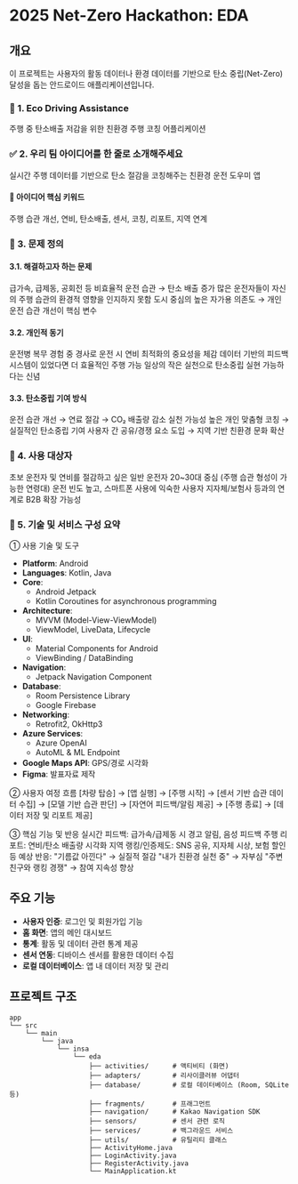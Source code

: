 # 2025 Net-Zero Hackathon: EDA

## 개요
이 프로젝트는 사용자의 활동 데이터나 환경 데이터를 기반으로 탄소 중립(Net-Zero) 달성을 돕는 안드로이드 애플리케이션입니다.

### 🌿 1. Eco Driving Assistance
주행 중 탄소배출 저감을 위한 친환경 주행 코칭 어플리케이션

### ✅ 2. 우리 팀 아이디어를 한 줄로 소개해주세요
실시간 주행 데이터를 기반으로 탄소 절감을 코칭해주는 친환경 운전 도우미 앱

#### 🔑 아이디어 핵심 키워드
주행 습관 개선, 연비, 탄소배출, 센서, 코칭, 리포트, 지역 연계

### 🚨 3. 문제 정의
#### 3.1. 해결하고자 하는 문제
급가속, 급제동, 공회전 등 비효율적 운전 습관 → 탄소 배출 증가
많은 운전자들이 자신의 주행 습관의 환경적 영향을 인지하지 못함
도시 중심의 높은 자가용 의존도 → 개인 운전 습관 개선이 핵심 변수

#### 3.2. 개인적 동기
운전병 복무 경험 중 경사로 운전 시 연비 최적화의 중요성을 체감
데이터 기반의 피드백 시스템이 있었다면 더 효율적인 주행 가능
일상의 작은 실천으로 탄소중립 실현 가능하다는 신념

#### 3.3. 탄소중립 기여 방식
운전 습관 개선 → 연료 절감 → CO₂ 배출량 감소
실천 가능성 높은 개인 맞춤형 코칭 → 실질적인 탄소중립 기여
사용자 간 공유/경쟁 요소 도입 → 지역 기반 친환경 문화 확산

### 👥 4. 사용 대상자
초보 운전자 및 연비를 절감하고 싶은 일반 운전자
20~30대 중심 (주행 습관 형성이 가능한 연령대)
운전 빈도 높고, 스마트폰 사용에 익숙한 사용자
지자체/보험사 등과의 연계로 B2B 확장 가능성

### 🔧 5. 기술 및 서비스 구성 요약
① 사용 기술 및 도구
- **Platform**: Android
- **Languages**: Kotlin, Java
- **Core**: 
  - Android Jetpack
  - Kotlin Coroutines for asynchronous programming
- **Architecture**: 
  - MVVM (Model-View-ViewModel)
  - ViewModel, LiveData, Lifecycle
- **UI**: 
  - Material Components for Android
  - ViewBinding / DataBinding
- **Navigation**: 
  - Jetpack Navigation Component
- **Database**: 
  - Room Persistence Library
  - Google Firebase
- **Networking**: 
  - Retrofit2, OkHttp3
- **Azure Services**:
  - Azure OpenAI
  - AutoML & ML Endpoint
- **Google Maps API**: GPS/경로 시각화
- **Figma**: 발표자료 제작

② 사용자 여정 흐름
[차량 탑승] → [앱 실행] → [주행 시작] → [센서 기반 습관 데이터 수집] → [모델 기반 습관 판단] → [자연어 피드백/알림 제공] → [주행 종료] → [데이터 저장 및 리포트 제공]

③ 핵심 기능 및 반응
실시간 피드백: 급가속/급제동 시 경고 알림, 음성 피드백
주행 리포트: 연비/탄소 배출량 시각화
지역 랭킹/인증제도: SNS 공유, 지자체 시상, 보험 할인 등
예상 반응:
"기름값 아낀다" → 실질적 절감
"내가 친환경 실천 중" → 자부심
"주변 친구와 랭킹 경쟁" → 참여 지속성 향상

## 주요 기능
- **사용자 인증**: 로그인 및 회원가입 기능
- **홈 화면**: 앱의 메인 대시보드
- **통계**: 활동 및 데이터 관련 통계 제공
- **센서 연동**: 디바이스 센서를 활용한 데이터 수집
- **로컬 데이터베이스**: 앱 내 데이터 저장 및 관리

## 프로젝트 구조
```
app
└── src
    └── main
        └── java
            └── insa
                └── eda
                    ├── activities/      # 액티비티 (화면)
                    ├── adapters/        # 리사이클러뷰 어댑터
                    ├── database/        # 로컬 데이터베이스 (Room, SQLite 등)
                    ├── fragments/       # 프래그먼트
                    ├── navigation/      # Kakao Navigation SDK
                    ├── sensors/         # 센서 관련 로직
                    ├── services/        # 백그라운드 서비스
                    ├── utils/           # 유틸리티 클래스
                    ├── ActivityHome.java
                    ├── LoginActivity.java
                    ├── RegisterActivity.java
                    └── MainApplication.kt
```
  
